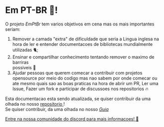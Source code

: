 # Em PT-BR 🎉!

O projeto *EmPtBr* tem varios objetivos em cena mas os mais importantes seriam: 
1. Remover a camada "extra" de dificuldade que seria a Lingua inglesa na hora de
   ler e entender documentacoes de bibliotecas mundialmente utilizadas 🐈;
2. Ensinar e compartilhar conhecimento tentando remover o maximo de barriras  
   possiveis 🚀
3. Ajudar pessoas que querem comecar a contribuir com projetos opensource por
   meio do codigo mas nao sabem por onde comecar ou ate mesmo quais sao as boas
praticas na hora de abrir um PR, Ler uma Issue, Fazer um fork e participar de
discussoes nos repositorios 🔥



Esta documentacao esta sendo atualizada, se quiser contribuir da uma olhada
no nosso [ repositorio ](https://github.com/bragamat/emptbr)!  
Se quiser contribuir, da uma olhada no nosso [*Guia*](/contribuindo.md)

[Entre na nossa comunidade do discord para mais informacoes! 🐝](https://discord.gg/CUfRHxGXHF)
